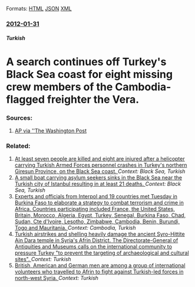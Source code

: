 
Formats: [HTML](/news/2012/01/31/a-search-continues-off-turkey-s-black-sea-coast-for-eight-missing-crew-members-of-the-cambodia-flagged-freighter-the-vera.html)  [JSON](/news/2012/01/31/a-search-continues-off-turkey-s-black-sea-coast-for-eight-missing-crew-members-of-the-cambodia-flagged-freighter-the-vera.json)  [XML](/news/2012/01/31/a-search-continues-off-turkey-s-black-sea-coast-for-eight-missing-crew-members-of-the-cambodia-flagged-freighter-the-vera.xml)  

### [2012-01-31](/news/2012/01/31/index.md)

##### Turkish
# A search continues off Turkey's Black Sea coast for eight missing crew members of the Cambodia-flagged freighter the Vera. 




### Sources:

1. [AP via ''The Washington Post](https://www.washingtonpost.com/world/middle-east/official-10-crew-missing-after-freighter-ship-sinks-off-turkeys-black-sea-coast/2012/01/31/gIQA9XhRfQ_story.html)

### Related:

1. [At least seven people are killed and eight are injured after a helicopter carrying Turkish Armed Forces personnel crashes in Turkey's northern Giresun Province, on the Black Sea coast. ](/news/2016/07/5/at-least-seven-people-are-killed-and-eight-are-injured-after-a-helicopter-carrying-turkish-armed-forces-personnel-crashes-in-turkey-s-northe.md) _Context: Black Sea, Turkish_
2. [A small boat carrying asylum seekers sinks in the Black Sea near the Turkish city of Istanbul resulting in at least 21 deaths. ](/news/2014/11/3/a-small-boat-carrying-asylum-seekers-sinks-in-the-black-sea-near-the-turkish-city-of-istanbul-resulting-in-at-least-21-deaths.md) _Context: Black Sea, Turkish_
3. [ Experts and officials from Interpol and 19 countries met Tuesday in Burkina Faso to elaborate a strategy to combat terrorism and crime in Africa. Countries participating included France, the United States, Britain, Morocco, Algeria, Egypt, Turkey, Senegal, Burkina Faso, Chad, Sudan, Cte d'Ivoire, Lesotho, Zimbabwe, Cambodia, Benin, Burundi, Togo and Mauritania. ](/news/2004/09/22/experts-and-officials-from-interpol-and-19-countries-met-tuesday-in-burkina-faso-to-elaborate-a-strategy-to-combat-terrorism-and-crime-in-a.md) _Context: Cambodia, Turkish_
4. [Turkish airstrikes and shelling heavily damage the ancient Syro-Hittite Ain Dara temple in Syria's Afrin District. The Directorate-General of Antiquities and Museums calls on the international community to pressure Turkey "to prevent the targeting of archaeological and cultural sites". ](/news/2018/01/28/turkish-airstrikes-and-shelling-heavily-damage-the-ancient-syro-hittite-ain-dara-temple-in-syria-s-afrin-district-the-directorate-general-o.md) _Context: Turkish_
5. [British, American and German men are among a group of international volunteers who travelled to Afrin to fight against Turkish-led forces in north-west Syria. ](/news/2018/01/24/british-american-and-german-men-are-among-a-group-of-international-volunteers-who-travelled-to-afrin-to-fight-against-turkish-led-forces-in.md) _Context: Turkish_
